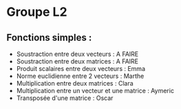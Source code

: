 # Groupe L2


## Fonctions simples :
- Soustraction entre deux vecteurs : A FAIRE
- Soustraction entre deux matrices : A FAIRE
- Produit scalaires entre deux vecteurs : Emma
- Norme euclidienne entre 2 vecteurs : Marthe
- Multiplication entre deux matrices : Clara
- Multiplication entre un vecteur et une matrice : Aymeric
- Transposée d'une matrice : Oscar